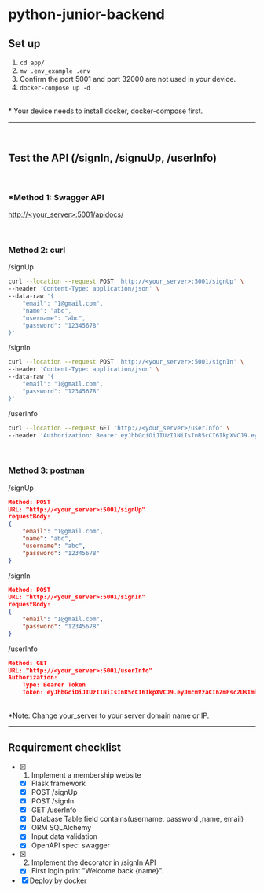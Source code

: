 # python-junior-backend

## Set up

1.  `cd app/`
2.  `mv .env_example .env`
3.  Confirm the port 5001 and port 32000 are not used in your device.
4.  `docker-compose up -d`

<br>
* Your device needs to install docker, docker-compose first.

<br>

---

<br>

## Test the API (/signIn, /signuUp, /userInfo)

<br>

### \*Method 1: Swagger API

[http://<your_server>:5001/apidocs/](http://yourserver:5001/apidocs/)

<br>

### Method 2: curl

/signUp

```bash
curl --location --request POST 'http://<your_server>:5001/signUp' \
--header 'Content-Type: application/json' \
--data-raw '{
    "email": "1@gmail.com",
    "name": "abc",
    "username": "abc",
    "password": "12345678"
}'
```

/signIn

```bash
curl --location --request POST 'http://<your_server>:5001/signIn' \
--header 'Content-Type: application/json' \
--data-raw '{
    "email": "1@gmail.com",
    "password": "12345678"
}'
```

/userInfo

```bash
curl --location --request GET 'http://<your_server>/userInfo' \
--header 'Authorization: Bearer eyJhbGciOiJIUzI1NiIsInR5cCI6IkpXVCJ9.eyJmcmVzaCI6ZmFsc2UsImlhdCI6MTY3MDg3MjkwMSwianRpIjoiNzkzNTUwNWYtODlmZC00ZDBlLWFhYTEtYzAxNTMwMDRmMjM1IiwidHlwZSI6ImFjY2VzcyIsInN1YiI6eyJ1aWQiOjEsImVtYWlsIjoiMUBnbWFpbC5jb20iLCJ1c2VybmFtZSI6ImFiYyIsIm5hbWUiOiJhYmMifSwibmJmIjoxNjcwODcyOTAxLCJleHAiOjE2NzA4NzM4MDF9.fKBYUcc66wOHVci3XqmRZvTB6i6qT3YzKb3jVvwJMVg'
```

<br>

### Method 3: postman

/signUp

```json
Method: POST
URL: "http://<your_server>:5001/signUp"
requestBody:
{
    "email": "1@gmail.com",
    "name": "abc",
    "username": "abc",
    "password": "12345678"
}
```

/signIn

```json
Method: POST
URL: "http://<your_server>:5001/signIn"
requestBody:
{
    "email": "1@gmail.com",
    "password": "12345678"
}
```

/userInfo

```json
Method: GET
URL: "http://<your_server>:5001/userInfo"
Authorization:
    Type: Bearer Token
    Token: eyJhbGciOiJIUzI1NiIsInR5cCI6IkpXVCJ9.eyJmcmVzaCI6ZmFsc2UsImlhdCI6MTY3MDg3MjkwMSwianRpIjoiNzkzNTUwNWYtODlmZC00ZDBlLWFhYTEtYzAxNTMwMDRmMjM1IiwidHlwZSI6ImFjY2VzcyIsInN1YiI6eyJ1aWQiOjEsImVtYWlsIjoiMUBnbWFpbC5jb20iLCJ1c2VybmFtZSI6ImFiYyIsIm5hbWUiOiJhYmMifSwibmJmIjoxNjcwODcyOTAxLCJleHAiOjE2NzA4NzM4MDF9.fKBYUcc66wOHVci3XqmRZvTB6i6qT3YzKb3jVvwJMVg
```

<br>
*Note: Change your_server to your server domain name or IP.

---

## Requirement checklist

- [x] 1. Implement a membership website
  - [x] Flask framework
  - [x] POST /signUp
  - [x] POST /signIn
  - [x] GET /userInfo
  - [x] Database Table field contains(username, password ,name, email)
  - [x] ORM SQLAlchemy
  - [x] Input data validation
  - [x] OpenAPI spec: swagger
- [x] 2. Implement the decorator in /signIn API
  - [x] First login print "Welcome back {name}".
- [x] Deploy by docker
